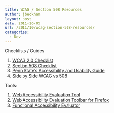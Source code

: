 ```yaml
---
title: WCAG / Section 508 Resources
author: jbeckham
layout: post
date: 2011-10-05
url: /2011/10/wcag-section-508-resources/
categories:
  - Dev
---
```

Checklists / Guides

  1. <a href="http://webaim.org/standards/wcag/checklist" target="_blank">WCAG 2.0 Checklist</a>
  2. <a href="http://webaim.org/standards/508/checklist" target="_blank">Section 508 Checklist</a>
  3. <a href="http://accessibility.psu.edu/section508" target="_blank">Penn State&#8217;s Accessibility and Usability Guide</a>
  4. <a href="http://www.jimthatcher.com/sidebyside.htm" target="_blank">Side by Side WCAG vs 508</a>

Tools:

  1. <a href="http://wave.webaim.org/" target="_blank">Web Accessibility Evaluation Tool</a>
  2. <a href="http://wave.webaim.org/toolbar" target="_blank">Web Accessibility Evaluation Toolbar for Firefox</a>
  3. <a href="http://fae.cita.uiuc.edu/" target="_blank">Functional Accessibility Evaluator</a>
<!--EndFragment--></ol>